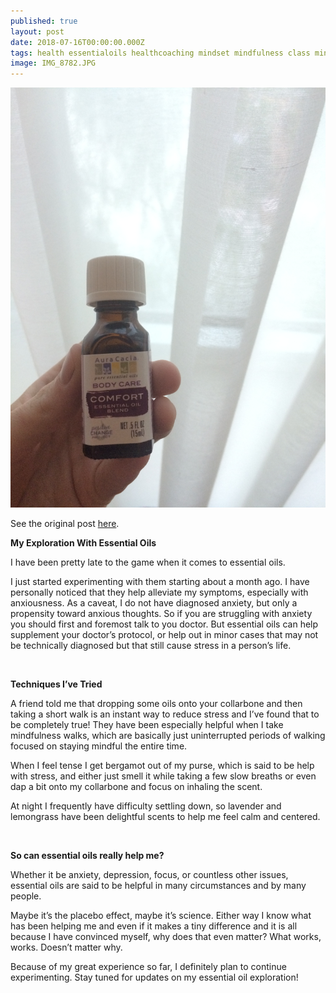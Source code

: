 ```yaml
---
published: true
layout: post
date: 2018-07-16T00:00:00.000Z
tags: health essentialoils healthcoaching mindset mindfulness class mindfuleating lifecoaching naturalmovement life stress stressmanagement lifestyle coaching food self-improvement exercise diet nutrition chekcoach chekinstitute goals
image: IMG_8782.JPG
---
```




![IMG_8782.JPG](/content/IMG_8782.JPG)

See the original post [here](https://www.pittsburghfitnessproject.com/essential-oils/). 


**My Exploration With Essential Oils**

I have been pretty late to the game when it comes to essential oils.

I just started experimenting with them starting about a month ago. I have personally noticed that they help alleviate my symptoms, especially with anxiousness. As a caveat, I do not have diagnosed anxiety, but only a propensity toward anxious thoughts. So if you are struggling with anxiety you should first and foremost talk to you doctor. But essential oils can help supplement your doctor’s protocol, or help out in minor cases that may not be technically diagnosed but that still cause stress in a person’s life. 

<br>

**Techniques I’ve Tried**

A friend told me that dropping some oils onto your collarbone and then taking a short walk is an instant way to reduce stress and I’ve found that to be completely true! They have been especially helpful when I take mindfulness walks, which are basically just uninterrupted periods of walking focused on staying mindful the entire time. 

When I feel tense I get bergamot out of my purse, which is said to be help with stress, and either just smell it while taking a few slow breaths or even dap a bit onto my collarbone and focus on inhaling the scent. 

At night I frequently have difficulty settling down, so lavender and lemongrass have been delightful scents to help me feel calm and centered. 

<br>

**So can essential oils really help me?**

Whether it be anxiety, depression, focus, or countless other issues, essential oils are said to be helpful in many circumstances and by many people. 

Maybe it’s the placebo effect, maybe it’s science. Either way I know what has been helping me and even if it makes a tiny difference and it is all because I have convinced myself, why does that even matter? What works, works. Doesn’t matter why. 

Because of my great experience so far, I definitely plan to continue experimenting. Stay tuned for updates on my essential oil exploration! 
